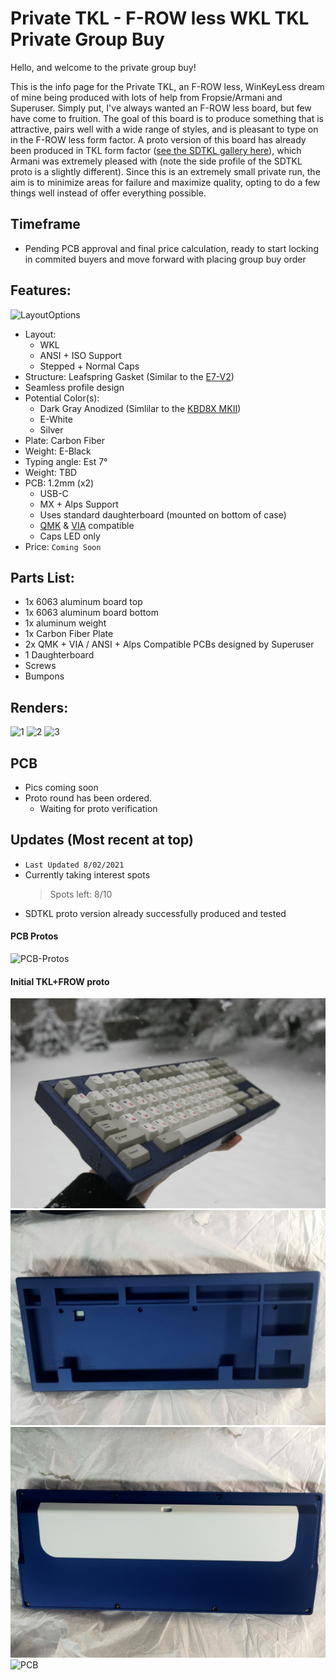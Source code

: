 # Private TKL - F-ROW less WKL TKL Private Group Buy


Hello, and welcome to the private group buy! 

This is the info page for the Private TKL, an F-ROW less, WinKeyLess dream of mine being produced with lots of help from Fropsie/Armani and Superuser. Simply put, I've always wanted an F-ROW less board, but few have come to fruition. The goal of this board is to produce something that is attractive, pairs well with a wide range of styles, and is pleasant to type on in the F-ROW less form factor. A proto version of this board has already been produced in TKL form factor ([see the SDTKL gallery here](https://github.com/AndyDoering/Keyboards/tree/main/Private-TKL/SDTKL-proto)), which Armani was extremely pleased with (note the side profile of the SDTKL proto is a slightly different). Since this is an extremely small private run, the aim is to minimize areas for failure and maximize quality, opting to do a few things well instead of offer everything possible. 

## Timeframe
- Pending PCB approval and final price calculation, ready to start locking in commited buyers and move forward with placing group buy order

## Features:
![LayoutOptions](https://user-images.githubusercontent.com/64050644/127888713-6c6b3dd0-d3e2-4e7d-9faa-a93ff4603916.png)
- Layout:    
  - WKL
  - ANSI + ISO Support
  - Stepped + Normal Caps
- Structure: Leafspring Gasket (Similar to the [E7-V2](https://exclusive.run/blogs/news/e7-v2-gml-isolated-gasket-muted-plate-leaf-spring-structure))
- Seamless profile design 
- Potential Color(s): 
  - Dark Gray Anodized (Simlilar to the [KBD8X MKII](https://raw.githubusercontent.com/AndyDoering/Keyboards/main/images/IMG_20191216_164500_596(1).jpg))
  - E-White
  - Silver
- Plate: Carbon Fiber
- Weight: E-Black
- Typing angle: Est 7°
- Weight: TBD
- PCB: 1.2mm (x2)
  - USB-C
  - MX + Alps Support
  - Uses standard daughterboard (mounted on bottom of case)
  - [QMK](https://docs.qmk.fm/#/) & [VIA](https://caniusevia.com/) compatible
  - Caps LED only
- Price: `Coming Soon`

## Parts List:
- 1x 6063 aluminum board top
- 1x 6063 aluminum board bottom
- 1x aluminum weight
- 1x Carbon Fiber Plate
- 2x QMK + VIA / ANSI + Alps Compatible PCBs designed by Superuser
- 1 Daughterboard
- Screws
- Bumpons

## Renders:
![1](https://user-images.githubusercontent.com/64050644/127601315-570c1bcd-dcf2-417d-82af-4da2097ee43a.png)
![2](https://user-images.githubusercontent.com/64050644/127601314-2f4b85e2-7bb4-463d-bd7d-98da92dd24a0.png)
![3](https://user-images.githubusercontent.com/64050644/127601313-35079b96-a259-4248-a1b6-7a2abf1fe905.png)

## PCB
- Pics coming soon
- Proto round has been ordered.
  - Waiting for proto verification

## Updates (Most recent at top)
- `Last Updated 8/02/2021`
- Currently taking interest spots
  > Spots left: 8/10
- SDTKL proto version already successfully produced and tested

#### PCB Protos
![PCB-Protos](https://user-images.githubusercontent.com/64050644/127888601-da6b405a-0288-41c5-afd5-a92df20ed2dc.jpg)

#### Initial TKL+FROW proto
![SnowShot](https://github.com/AndyDoering/Keyboards/blob/main/Private-TKL/SDTKL-proto/SD_Snow_TKL_1.JPG)
![Inside](https://github.com/AndyDoering/Keyboards/blob/main/Private-TKL/SDTKL-proto/SD_Inside.jpg)
![Bottom](https://github.com/AndyDoering/Keyboards/blob/main/Private-TKL/SDTKL-proto/SD-backside.jpg)
![PCB](https://github.com/AndyDoering/Keyboards/blob/main/Private-TKL/SDTKL-proto/SD_pcb.jpg)

